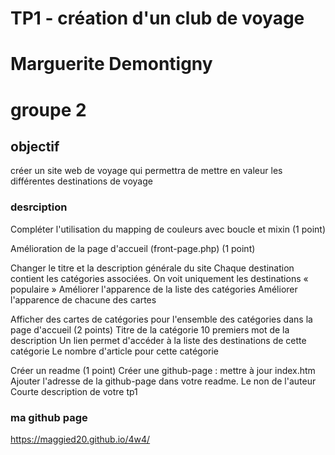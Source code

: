 
# TP1 - création d'un club de voyage

# Marguerite Demontigny
# groupe 2

## objectif
créer un site web de voyage qui permettra de mettre en valeur les différentes destinations de voyage

### desrciption

Compléter l'utilisation du mapping de couleurs avec boucle et mixin (1 point)

Amélioration de la page d'accueil (front-page.php) (1 point)

Changer le titre et la description générale du site
Chaque destination contient les catégories associées.
On voit uniquement les destinations « populaire »
Améliorer l'apparence de la liste des catégories
Améliorer l'apparence de chacune des cartes

Afficher des cartes de catégories pour l'ensemble des catégories dans la page d'accueil (2 points)
Titre de la catégorie
10 premiers mot de la description
Un lien permet d'accéder à la liste des destinations de cette catégorie
Le nombre d'article pour cette catégorie

Créer un readme (1 point)
Créer une github-page : mettre à jour index.htm
Ajouter l'adresse de la github-page dans votre readme.
Le non de l'auteur
Courte description de votre tp1 

### ma github page
https://maggied20.github.io/4w4/


